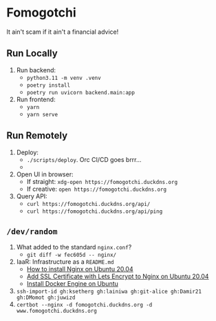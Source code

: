
# Fomogotchi

It ain't scam if it ain't a financial advice!


## Run Locally

1. Run backend:
    * `python3.11 -m venv .venv`
    * `poetry install`
    * `poetry run uvicorn backend.main:app`
2. Run frontend:
    * `yarn`
    * `yarn serve`

## Run Remotely

1. Deploy:
    * `./scripts/deploy`. Orc CI/CD goes brrr...
    * 
2. Open UI in browser:
    * If straight: `xdg-open https://fomogotchi.duckdns.org`
    * If creative: `open https://fomogotchi.duckdns.org`
3. Query API:
    * `curl https://fomogotchi.duckdns.org/api/`
    * `curl https://fomogotchi.duckdns.org/api/ping`


## `/dev/random`

1. What added to the standard `nginx.conf`?
    * `git diff -w fec605d -- nginx/`
2. IaaR: Infrastructure as a `README.md`
    * [How to install Nginx on Ubuntu 20.04](https://community.hetzner.com/tutorials/how-to-install-nginx-on-ubuntu-20-04)
    * [Add SSL Certificate with Lets Encrypt to Nginx on Ubuntu 20.04](https://community.hetzner.com/tutorials/add-ssl-certificate-with-lets-encrypt-to-nginx-on-ubuntu-20-04)
    * [Install Docker Engine on Ubuntu](https://docs.docker.com/engine/install/ubuntu/)
3. `ssh-import-id gh:ksetherg gh:lainiwa gh:git-alice gh:Damir21 gh:DMomot gh:juwizd`
4. `certbot --nginx -d fomogotchi.duckdns.org -d www.fomogotchi.duckdns.org`